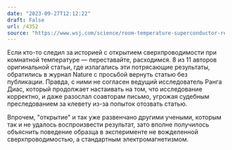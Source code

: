 ```yaml
---
date: "2023-09-27T12:12:22"
draft: False
url: /4352
source: "https://www.wsj.com/science/room-temperature-superconductor-retract-journal-nature-e554536a"
---
```


Если кто-то следил за историей с открытием сверхпроводимости при комнатной температуре — переставайте, расходимся. 8 из 11 авторов оригинальной статьи, где излагались эти потрясающие результаты, обратились в журнал Nature с просьбой вернуть статью без публикации. Правда, с ними не согласен ведущий исследователь Ранга Диас, который продолжает настаивать на том, что исследование корректно, и даже разослал соавторам письмо, угрожая судебным преследованием за клевету из-за попыток отозвать статью.

Впрочем, "открытие" и так уже развенчано другими учеными, которым так и не удалось воспроизвести результат, зато вполне получилось объяснить поведение образца в эксперименте не вожделенной сверхпроводимостью, а стандартным электромагнетизмом.
